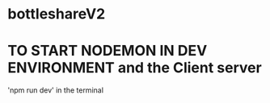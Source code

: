 # bottleshareV2

# TO START NODEMON IN DEV ENVIRONMENT and the Client server
'npm run dev' in the terminal